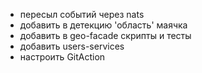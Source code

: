 - пересыл событий через nats
- добавить в детекцию 'область' маячка
- добавить в geo-facade скрипты и тесты
- добавить users-services
- настроить GitAction
